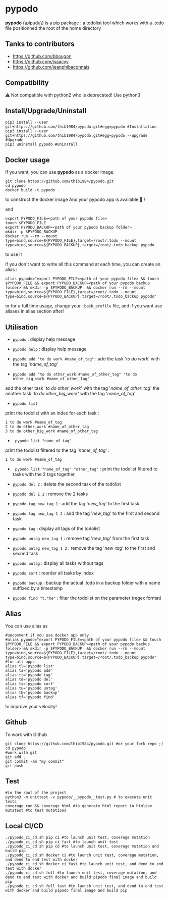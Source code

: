 # pypodo

**pypodo** (\pipudu\\) is a pip package : a todolist tool which works with a .todo file positionned the root of the home directory

## Tanks to contributors

- https://github.com/bbougon
- https://github.com/isaacvv
- https://github.com/jeanphibaconnais

## Compatibility

:warning: Not compatible with python2 who is deprecated! Use python3

## Install/Upgrade/Uninstall

```
pip3 install --user git+https://github.com/thib1984/pypodo.git#egg=pypodo #Installation
pip3 install --user git+https://github.com/thib1984/pypodo.git#egg=pypodo --upgrade #Upgrade
pip3 uninstall pypodo #Uninstall
```

## Docker usage

If you want, you can use **pypodo** as a docker image.

```
git clone https://github.com/thib1984/pypodo.git
cd pypodo
docker build -t pypodo .
``` 
to construct the docker image 
And your pypodo app is available 🤘 ! 

and
```
export PYPODO_FILE=<path of your pypodo file>
touch $PYPODO_FILE
export PYPODO_BACKUP=<path of your pypodo backup folder>
mkdir -p $PYPODO_BACKUP  
docker run --rm --mount type=bind,source=${PYPODO_FILE},target=/root/.todo --mount type=bind,source=${PYPODO_BACKUP},target=/root/.todo_backup pypodo
```
to use it

If you don't want to write all this command at each time, you can create an alias : 
```
alias pypodo="export PYPODO_FILE=<path of your pypodo file> && touch $PYPODO_FILE && export PYPODO_BACKUP=<path of your pypodo backup folder> && mkdir -p $PYPODO_BACKUP  && docker run --rm --mount type=bind,source=${PYPODO_FILE},target=/root/.todo --mount type=bind,source=${PYPODO_BACKUP},target=/root/.todo_backup pypodo"
```

or for a full time usage, change your ```.bash_profile``` file, and if you want use aliases in alias section after!

## Utilisation

- ``pypodo`` : display help message

- ``pypodo help`` : display help message

- ``pypodo add "to do work #name_of_tag"`` : add the task '_to do work_' with the tag '_name_of_tag_'

- ``pypodo add "to do other_work #name_of_other_tag" "to do other_big_work #name_of_other_tag"``

add the other task '_to do other_work_' with the tag '_name_of_other_tag_' the another task '_to do other_big_work_' with the tag '_name_of_tag_'

- ``pypodo list`` 

print the todolist with an index for each task :

```
1 to do work #name_of_tag
2 to do other_work #name_of_other_tag
3 to do other_big_work #name_of_other_tag
```


- `` pypodo list "name_of_tag"``

print the todolist filtered to the tag '_name_of_tag_' :

```
1 to do work #name_of_tag
```

- `` pypodo list "name_of_tag" "other_tag"`` : print the todolist filtered to tasks with the 2 tags together

- ``pypodo del 2``  : delete the second task of the todolist

- ``pypodo del 1 2`` : remove the 2 tasks 

- ``pypodo tag new_tag 1`` : add the tag '_new_tag_' to the first task

- ``pypodo tag new_tag 1 2`` : add the tag '_new_tag_' to the first and second task

- ``pypodo tag`` : display all tags of the todolist

- ``pypodo untag new_tag 1`` : remove tag '_new_tag_' from the first task

- ``pypodo untag new_tag 1 2`` : remove the tag '_new_tag_' to the first and second task

- ``pypodo untag`` : display all tasks without tags

- ``pypodo sort`` :  reorder all tasks by index

- ``pypodo backup`` : backup the actual .todo in a backup folder with a name suffixed by a timestamp

- ``pypodo find "t.*he"`` : filter the todolist on the parameter (regex format)


## Alias

You can use alias as

```
#uncomment if you use docker app only
#alias pypodo="export PYPODO_FILE=<path of your pypodo file> && touch $PYPODO_FILE && export PYPODO_BACKUP=<path of your pypodo backup folder> && mkdir -p $PYPODO_BACKUP  && docker run --rm --mount type=bind,source=${PYPODO_FILE},target=/root/.todo --mount type=bind,source=${PYPODO_BACKUP},target=/root/.todo_backup pypodo"
#for all apps
alias tl='pypodo list'
alias ta='pypodo add'
alias tt='pypodo tag'
alias td='pypodo del'
alias ts='pypodo sort'
alias tu='pypodo untag'
alias tb='pypodo backup'
alias tf='pypodo find'
```

to improve your velocity!


## Github

To work with Github
```
git clone https://github.com/thib1984/pypodo.git #or your fork repo ;)
cd pypodo
#work with git
git add .
git commit -am "my commit"
git push
```

## Test

```
#in the root of the project
python3 -m unittest -v pypodo/__pypodo__test.py # to execute unit tests
coverage run && coverage html #to generate html report in htmlcov
mutatest #to test mutations
```
## Local CI/CD

```
./pypodo_ci_cd.sh pip ci #to launch unit test, coverage mutation
./pypodo_ci_cd.sh pip ci fast #to launch unit test
./pypodo_ci_cd.sh pip cd #to launch unit test, coverage mutation and build pip
./pypodo_ci_cd.sh docker ci #to launch unit test, coverage mutation, and dend to end test with docker
./pypodo_ci_cd.sh docker ci fast #to launch unit test, and dend to end test with docker
./pypodo_ci_cd.sh full #to launch unit test, coverage mutation, and dend to end test with docker and build pipodo final image and build pip
./pypodo_ci_cd.sh full fast #to launch unit test, and dend to end test with docker and build pipodo final image and build pip


```
